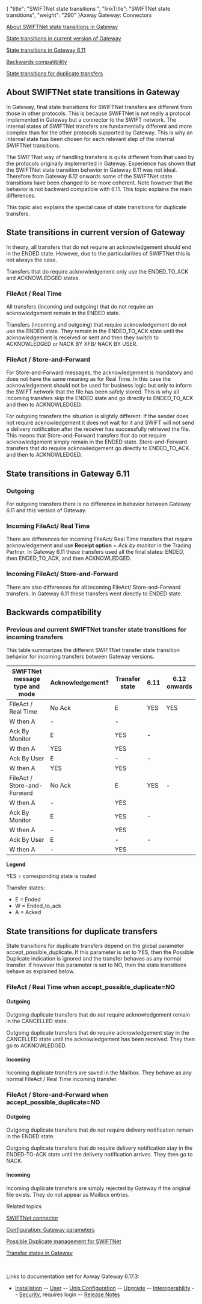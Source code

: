 {
    "title": "SWIFTNet state transitions ",
    "linkTitle": "SWIFTNet state transitions",
    "weight": "290"
}<span class="mc-variable axway_variables.Component_Long_Name variable">Axway Gateway</span>: Connectors

[About SWIFTNet state transitions in Gateway](#about)

[State transitions in current version of Gateway](#current_version)

[State transitions in Gateway 6.11](#6_11_version)

[Backwards compatibility](#backwards_compatibility)

[State transitions for duplicate transfers](#duplicates)

<span id="about"></span>

## About SWIFTNet state transitions in Gateway

In Gateway, final state transitions for SWIFTNet transfers are different from those in other protocols. This is because SWIFTNet is not really a protocol implemented in Gateway but a connector to the SWIFT network. The internal states of SWIFTNet transfers are fundamentally different and more complex than for the other protocols supported by Gateway. This is why an internal state has been chosen for each relevant step of the internal SWIFTNet transitions.

The SWIFTNet way of handling transfers is quite different from that used by the protocols originally implemented in Gateway. Experience has shown that the SWIFTNet state transition behavior in Gateway 6.11 was not ideal. Therefore from Gateway 6.12 onwards some of the SWIFTNet state transitions have been changed to be more coherent. Note however that the behavior is not backward compatible with 6.11. This topic explains the main differences.

This topic also explains the special case of state transitions for duplicate transfers.

<span id="current_version"></span>

## State transitions in current version of Gateway

In theory, all transfers that do not require an acknowledgement should end in the ENDED state. However, due to the particularities of SWIFTNet this is not always the case.

Transfers that do require acknowledgement only use the ENDED\_TO\_ACK and ACKNOWLEDGED states.

### FileAct / Real Time

All transfers (incoming and outgoing) that do not require an acknowledgement remain in the ENDED state.

Transfers (incoming and outgoing) that require acknowledgement do not use the ENDED state. They remain in the ENDED\_TO\_ACK state until the acknowledgement is received or sent and then they switch to ACKNOWLEDGED or NACK BY XFB/ NACK BY USER.

### FileAct / Store-and-Forward

For Store-and-Forward messages, the acknowledgement is mandatory and does not have the same meaning as for Real Time. In this case the acknowledgement should not be used for business logic but only to inform the SWIFT network that the file has been safely stored. This is why all incoming transfers skip the ENDED state and go directly to ENDED\_TO\_ACK and then to ACKNOWLEDGED.

For outgoing transfers the situation is slightly different. If the sender does not require acknowledgement it does not wait for it and SWIFT will not send a delivery notification after the receiver has successfully retrieved the file. This means that Store-and-Forward transfers that do not require acknowledgement simply remain in the ENDED state. Store-and-Forward transfers that do require acknowledgement go directly to ENDED\_TO\_ACK and then to ACKNOWLEDGED.

<span id="6_11_version"></span>

## State transitions in Gateway 6.11

### Outgoing

For outgoing transfers there is no difference in behavior between Gateway 6.11 and this version of Gateway.

### Incoming FileAct/ Real Time

There are differences for incoming FileAct/ Real Time transfers that require acknowledgement and use **Receipt option** = *Ack by monitor* in the Trading Partner. In Gateway 6.11 these transfers used all the final states: ENDED, then ENDED\_TO\_ACK, and then ACKNOWLEDGED.

### Incoming FileAct/ Store-and-Forward

There are also differences for all incoming FileAct/ Store-and-Forward transfers. In Gateway 6.11 these transfers went directly to ENDED state.

<span id="backwards_compatibility"></span>

## Backwards compatibility

### Previous and current SWIFTNet transfer state transitions for incoming transfers

This table summarizes the different SWIFTNet transfer state transition behavior for incoming transfers between Gateway versions.

<table>
   <thead>
      <tr>
<th class="HeadE-Column1-Header1">SWIFTNet message type and mode         </th>
<th class="HeadE-Column1-Header1">Acknowledgement?         </th>
<th class="HeadE-Column1-Header1">Transfer state         </th>
<th style="text-align: center;" class="HeadE-Column1-Header1">6.11         </th>
<th style="text-align: center;" class="HeadD-Column1-Header1">6.12 onwards         </th>
      </tr>
   </thead>
   <tbody>
      <tr>
         <td>FileAct / Real Time         </td>
         <td>No Ack         </td>
         <td>E         </td>
         <td>YES         </td>
         <td>YES         </td>
      </tr>
      <tr>
         <td>W then A         </td>
         <td>-         </td>
         <td>-         </td>
      </tr>
      <tr>
         <td>Ack By Monitor         </td>
         <td>E         </td>
         <td>YES         </td>
         <td>-         </td>
      </tr>
      <tr>
         <td>W then A         </td>
         <td>YES         </td>
         <td>YES         </td>
      </tr>
      <tr>
         <td>Ack By User         </td>
         <td>E         </td>
         <td>-         </td>
         <td>-         </td>
      </tr>
      <tr>
         <td>W then A         </td>
         <td>YES         </td>
         <td>YES         </td>
      </tr>
      <tr>
         <td>FileAct / Store-and-Forward         </td>
         <td>No Ack         </td>
         <td>E         </td>
         <td>YES         </td>
         <td>-         </td>
      </tr>
      <tr>
         <td>W then A         </td>
         <td>-         </td>
         <td>YES         </td>
      </tr>
      <tr>
         <td>Ack By Monitor         </td>
         <td>E         </td>
         <td>YES         </td>
         <td>-         </td>
      </tr>
      <tr>
         <td>W then A         </td>
         <td>-         </td>
         <td>YES         </td>
      </tr>
      <tr>
         <td>Ack By User         </td>
         <td>E         </td>
         <td>-         </td>
         <td>-         </td>
      </tr>
      <tr>
         <td>W then A         </td>
         <td>-         </td>
         <td>YES         </td>
      </tr>
   </tbody>
</table>

**Legend**

YES = corresponding state is routed

Transfer states:

-   E = Ended
-   W = Ended\_to\_ack
-   A = Acked

<span id="duplicates"></span>

## State transitions for duplicate transfers

State transitions for duplicate transfers depend on the global parameter <span class="code">accept\_possible\_duplicate</span>. If this parameter is set to YES, then the Possible Duplicate indication is ignored and the transfer behaves as any normal transfer. If however this parameter is set to NO, then the state transitions behave as explained below.

### FileAct / Real Time when <span class="code">accept\_possible\_duplicate=NO</span>

#### Outgoing

Outgoing duplicate transfers that do *not* require acknowledgement remain in the CANCELLED state.

Outgoing duplicate transfers that do require acknowledgement stay in the CANCELLED state until the acknowledgement has been received. They then go to ACKNOWLEDGED.

#### Incoming

Incoming duplicate transfers are saved in the Mailbox. They behave as any normal FileAct / Real Time incoming transfer.

### FileAct / Store-and-Forward when <span class="code">accept\_possible\_duplicate=NO</span>

#### Outgoing

Outgoing duplicate transfers that do *not* require delivery notification remain in the ENDED state.

Outgoing duplicate transfers that do require delivery notification stay in the ENDED-TO-ACK state until the delivery notification arrives. They then go to NACK.

#### Incoming

Incoming duplicate transfers are simply rejected by Gateway if the original file exists. They do not appear as Mailbox entries.

Related topics

[SWIFTNet connector](../../swiftnet_connector)

[Configuration: Gateway parameters](../../../../configuration_start_here/config_gateway_paras)

[Possible Duplicate management for SWIFTNet](../swiftnet_possible_duplicate)

[Transfer states in Gateway](../../../../transfers_start_here/submitting_transfer_requests_start_here/transfer_states)

 

Links to documentation set for Axway Gateway <span class="mc-variable axway_variables.Release_Number variable">6.17.3</span>:

-   [Installation](#) -- [User](#) -- [Unix Configuration](#) -- [Upgrade](#) -- [Interoperability](#) -- [Security](#), requires login -- [Release Notes](#)
